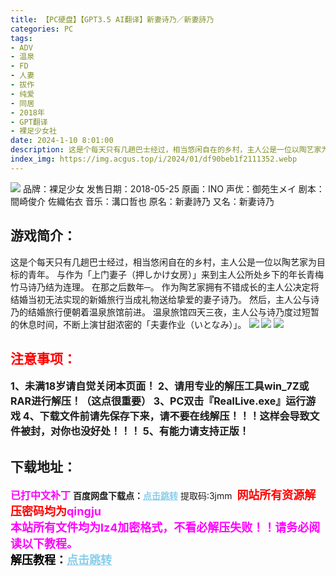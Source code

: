 ```yaml
---
title: 【PC硬盘】【GPT3.5 AI翻译】新妻诗乃／新妻詩乃
categories: PC
tags:
- ADV
- 温泉
- FD
- 人妻
- 拔作
- 纯爱
- 同居
- 2018年
- GPT翻译
- 裸足少女社
date: 2024-1-10 8:01:00
description: 这是个每天只有几趟巴士经过，相当悠闲自在的乡村，主人公是一位以陶艺家为目标的青年。与作为「上门妻子（押しかけ女房）」来到主人公所处乡下的年长青梅竹马诗乃结为连理。在那之后数年─。作为陶艺家拥有不错成长的主人公决定将结婚当初无法实现的新婚旅行当成礼物送给挚爱的妻子诗乃。然后，主人公与诗乃的结婚旅行便朝着温泉旅馆前进。温泉旅馆四天三夜，主人公与诗乃度过短暂的休息时间，不断上演甘甜浓密的「夫妻作业（いとなみ）」。
index_img: https://img.acgus.top/i/2024/01/df90beb1f2111352.webp
---
```

![](https://img.acgus.top/i/2024/01/df90beb1f2111352.webp)
品牌：裸足少女
发售日期：2018-05-25
原画：INO
声优：御苑生メイ
剧本：間崎俊介 佐織佑衣
音乐：溝口哲也
原名：新妻詩乃
又名：新妻诗乃

## 游戏简介：
这是个每天只有几趟巴士经过，相当悠闲自在的乡村，主人公是一位以陶艺家为目标的青年。
与作为「上门妻子（押しかけ女房）」来到主人公所处乡下的年长青梅竹马诗乃结为连理。
在那之后数年─。
作为陶艺家拥有不错成长的主人公决定将结婚当初无法实现的新婚旅行当成礼物送给挚爱的妻子诗乃。
然后，主人公与诗乃的结婚旅行便朝着温泉旅馆前进。
温泉旅馆四天三夜，主人公与诗乃度过短暂的休息时间，不断上演甘甜浓密的「夫妻作业（いとなみ）」。
![](https://img.acgus.top/i/2024/01/72c0ff7ff5111409.webp)
![](https://img.acgus.top/i/2024/01/d2ad8e3738111403.webp)
![](https://img.acgus.top/i/2024/01/15454b5888111357.webp)





## <font color=#FF0000 >注意事项：</font>
<font size=3><b>1、未满18岁请自觉关闭本页面！
2、请用专业的解压工具win_7Z或RAR进行解压！（这点很重要）
3、PC双击『RealLive.exe』运行游戏
4、下载文件前请先保存下来，请不要在线解压！！！这样会导致文件被封，对你也没好处！！！
5、有能力请支持正版！</b></font>

## 下载地址：
<font color=#FF00FF size=3><b>已打中文补丁</b></font>
<b>百度网盘下载点：</b><a href="https://pan.baidu.com/s/19RogUlH_OvBbBSU9P1cYGQ?pwd=3jmm" style="color: #87CEEB;"><b>点击跳转</b></a> 提取码:3jmm
<a style="padding: 0" href="https://post.qingju.org/AD/"><img style="max-width:100%" src="https://img.acgus.top/i/2024/07/478f689b8021d8d499ab43d21acf137a.gif" alt=""></a>
<b><font color=#FF0000 size=4>网站所有资源解压密码均为</b></font><b><font color=#FF00FF size=4>qingju</font><font color=#FF0000 ></font></b><br><b><font color=#FF00FF size=4>本站所有文件均为lz4加密格式，不看必解压失败！！请务必阅读以下教程。</b></font><br><b><font color=#000 size=4>解压教程：</b><a href="https://post.qingju.org/tutorial/000/" style="color: #87CEEB;"><b>点击跳转</b></a>